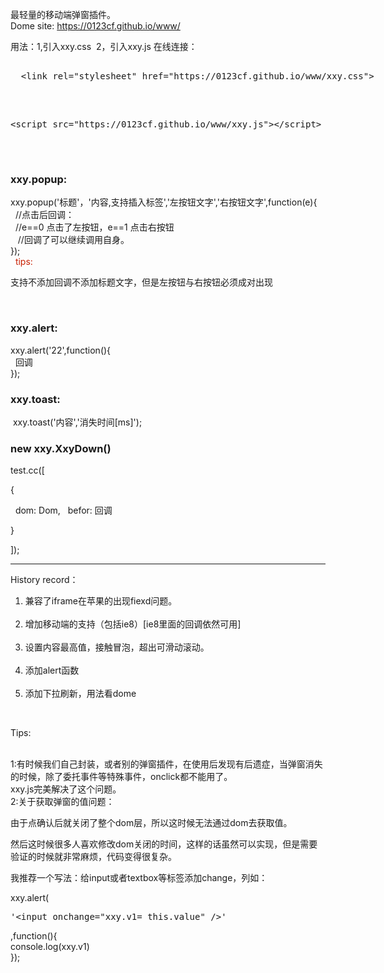 
最轻量的移动端弹窗插件。<br />
Dome site: https://0123cf.github.io/www/
<br />
<p>
 用法：1,引入xxy.css
 &nbsp;2，引入xxy.js
 在线连接：<br />
 <xmp>
  <link rel="stylesheet" href="https://0123cf.github.io/www/xxy.css">
  </xmp>
  <br />
  <xmp><script src="https://0123cf.github.io/www/xxy.js"></script>
  </xmp>
</p>
<br />
<h3>xxy.popup:</h3>xxy.popup('标题'，'内容,支持插入标签','左按钮文字','右按钮文字',function(e){
<br /> &nbsp; //点击后回调：
 <br />&nbsp;  //e==0 点击了左按钮，e==1 点击右按钮
<br /> &nbsp;  //回调了可以继续调用自身。
<br /> });
<br /> &nbsp; <span style="color:rgb(200,30,0)">tips:</span>
<p>支持不添加回调不添加标题文字，但是左按钮与右按钮必须成对出现</p>
<br />

<h3>xxy.alert:</h3>	xxy.alert('22',function(){
<br /> &nbsp;		 回调	
<br />});
<br />
<h3>xxy.toast:</h3>&nbsp;xxy.toast('内容','消失时间[ms]');
<h3>new xxy.XxyDown()</h3>
<p>test.cc([</p>
  <p>{</p>
   dom: Dom,
   befor: 回调
  <p>}</p>
<p>]);</p>

<HR />
<div>
 History record：<br />
 <ol> 
   <li>兼容了iframe在苹果的出现fiexd问题。</li>
   <li>增加移动端的支持（包括ie8）[ie8里面的回调依然可用]</li>
   <li>设置内容最高值，接触冒泡，超出可滑动滚动。</li>
   <li>添加alert函数</li>
   <li>添加下拉刷新，用法看dome</li>
 </ol>
 <br />
 <p>Tips:</p>
 <br />1:有时候我们自己封装，或者别的弹窗插件，在使用后发现有后遗症，当弹窗消失的时候，除了委托事件等特殊事件，onclick都不能用了。
 <br />xxy.js完美解决了这个问题。
 <br /> 2:关于获取弹窗的值问题：
 <p>由于点确认后就关闭了整个dom层，所以这时候无法通过dom去获取值。</p>
 <p>然后这时候很多人喜欢修改dom关闭的时间，这样的话虽然可以实现，但是需要验证的时候就非常麻烦，代码变得很复杂。</p>
 <p>我推荐一个写法：给input或者textbox等标签添加change，列如：</p>
 <p>
  xxy.alert(<xmp>'<input onchange="xxy.v1= this.value" />'</xmp>,function(){
  <br />   console.log(xxy.v1)
  <br />});
 </p>
</div>
